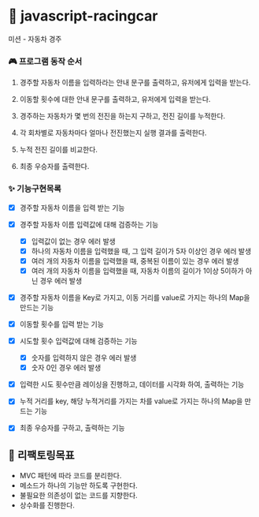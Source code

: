 # 🚗 javascript-racingcar

미션 - 자동차 경주

### 🎮 프로그램 동작 순서

1. 경주할 자동차 이름을 입력하라는 안내 문구를 출력하고, 유저에게 입력을 받는다.

2. 이동할 횟수에 대한 안내 문구를 출력하고, 유저에게 입력을 받는다.

3. 경주하는 자동차가 몇 번의 전진을 하는지 구하고, 전진 길이를 누적한다.

4. 각 회차별로 자동차마다 얼마나 전진했는지 실행 결과를 출력한다.

5. 누적 전진 길이를 비교한다.

6. 최종 우승자를 출력한다.

### ✨ 기능구현목록

- [x] 경주할 자동차 이름을 입력 받는 기능

- [x] 경주할 자동차 이름 입력값에 대해 검증하는 기능

  - [x] 입력값이 없는 경우 에러 발생
  - [x] 하나의 자동차 이름을 입력했을 때, 그 입력 길이가 5자 이상인 경우 에러 발생
  - [x] 여러 개의 자동차 이름을 입력했을 때, 중복된 이름이 있는 경우 에러 발생
  - [x] 여러 개의 자동차 이름을 입력했을 때, 자동차 이름의 길이가 1이상 5이하가 아닌 경우 에러 발생

- [x] 경주할 자동차 이름을 Key로 가지고, 이동 거리를 value로 가지는 하나의 Map을 만드는 기능

- [x] 이동할 횟수를 입력 받는 기능

- [x] 시도할 횟수 입력값에 대해 검증하는 기능

  - [x] 숫자를 입력하지 않은 경우 에러 발생
  - [x] 숫자 0인 경우 에러 발생

- [x] 입력한 시도 횟수만큼 레이싱을 진행하고, 데이터를 시각화 하여, 출력하는 기능

- [x] 누적 거리를 key, 해당 누적거리를 가지는 차를 value로 가지는 하나의 Map을 만드는 기능

- [x] 최종 우승자를 구하고, 출력하는 기능

## 🔨 리팩토링목표

- MVC 패턴에 따라 코드를 분리한다.
- 메소드가 하나의 기능만 하도록 구현한다.
- 불필요한 의존성이 없는 코드를 지향한다.
- 상수화를 진행한다.
